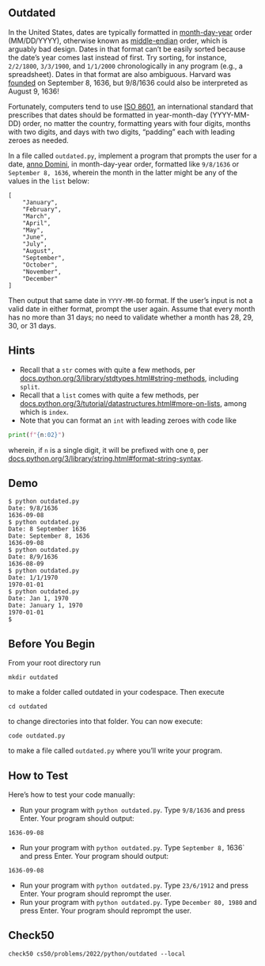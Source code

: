 ## Outdated
In the United States, dates are typically formatted in [month-day-year](https://en.wikipedia.org/wiki/Date_and_time_notation_in_the_United_States) order (MM/DD/YYYY), otherwise known as [middle-endian](https://en.wikipedia.org/wiki/Endianness#Middle-endian) order, which is arguably bad design. Dates in that format can’t be easily sorted because the date’s year comes last instead of first. Try sorting, for instance, `2/2/1800`, `3/3/1900`, and `1/1/2000` chronologically in any program (e.g., a spreadsheet). Dates in that format are also ambiguous. Harvard was [founded](https://www.harvard.edu/about/history/) on September 8, 1636, but 9/8/1636 could also be interpreted as August 9, 1636!

Fortunately, computers tend to use [ISO 8601](https://en.wikipedia.org/wiki/ISO_8601), an international standard that prescribes that dates should be formatted in year-month-day (YYYY-MM-DD) order, no matter the country, formatting years with four digits, months with two digits, and days with two digits, “padding” each with leading zeroes as needed.

In a file called `outdated.py`, implement a program that prompts the user for a date, [anno Domini](https://en.wikipedia.org/wiki/Anno_Domini), in month-day-year order, formatted like `9/8/1636` or `September 8, 1636`, wherein the month in the latter might be any of the values in the `list` below:
```
[
    "January",
    "February",
    "March",
    "April",
    "May",
    "June",
    "July",
    "August",
    "September",
    "October",
    "November",
    "December"
]
```
Then output that same date in `YYYY-MM-DD` format. If the user’s input is not a valid date in either format, prompt the user again. Assume that every month has no more than 31 days; no need to validate whether a month has 28, 29, 30, or 31 days.

## Hints
- Recall that a `str` comes with quite a few methods, per [docs.python.org/3/library/stdtypes.html#string-methods](https://docs.python.org/3/library/stdtypes.html#string-methods), including `split`.
- Recall that a `list` comes with quite a few methods, per [docs.python.org/3/tutorial/datastructures.html#more-on-lists](https://docs.python.org/3/tutorial/datastructures.html#more-on-lists), among which is `index`.
- Note that you can format an `int` with leading zeroes with code like
```python
print(f"{n:02}")
```
wherein, if `n` is a single digit, it will be prefixed with one `0`, per [docs.python.org/3/library/string.html#format-string-syntax](https://docs.python.org/3/library/string.html#format-string-syntax).

## Demo
```
$ python outdated.py                                                            
Date: 9/8/1636                                                                  
1636-09-08                                                                      
$ python outdated.py                                                            
Date: 8 September 1636                                                          
Date: September 8, 1636                                                         
1636-09-08                                                                      
$ python outdated.py                                                            
Date: 8/9/1636                                                                  
1636-08-09
$ python outdated.py                                                            
Date: 1/1/1970                                                                  
1970-01-01                                                                      
$ python outdated.py                                                            
Date: Jan 1, 1970                                                               
Date: January 1, 1970                                                           
1970-01-01                                                                      
$
```

## Before You Begin

From your root directory run
```
mkdir outdated
```
to make a folder called outdated in your codespace.
Then execute
```
cd outdated
```
to change directories into that folder.
You can now execute:
```
code outdated.py
```
to make a file called `outdated.py` where you’ll write your program.

## How to Test
Here’s how to test your code manually:

- Run your program with `python outdated.py`. Type `9/8/1636` and press Enter. Your program should output:
```
1636-09-08
```
- Run your program with `python outdated.py`. Type `September 8,` 1636` and press Enter. Your program should output:
```
1636-09-08
```
- Run your program with `python outdated.py`. Type `23/6/1912` and press Enter. Your program should reprompt the user.
- Run your program with `python outdated.py`. Type `December 80, 1980` and press Enter. Your program should reprompt the user.


## Check50
```
check50 cs50/problems/2022/python/outdated --local
```